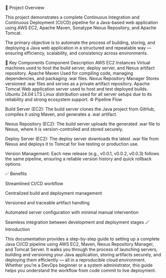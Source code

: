 🧩 Project Overview

This project demonstrates a complete Continuous Integration and Continuous Deployment (CI/CD) pipeline for a Java-based web application using AWS EC2, Apache Maven, Sonatype Nexus Repository, and Apache Tomcat.

The primary objective is to automate the process of building, storing, and deploying a Java web application in a structured and repeatable way — ensuring efficiency, scalability, and consistency across environments.

🧱 Key Components
Component	Description
AWS EC2 Instances	Virtual machines used to host the build server, deploy server, and Nexus artifact repository.
Apache Maven	Used for compiling code, managing dependencies, and packaging .war files.
Nexus Repository Manager	Stores versioned .war files and serves as a private artifact repository.
Apache Tomcat	Web application server used to host and test deployed builds.
Ubuntu 24.04 LTS	Linux distribution used for all server setups due to its reliability and strong ecosystem support.
⚙️ Pipeline Flow

Build Server (EC2):
The build server clones the Java project from GitHub, compiles it using Maven, and generates a .war artifact.

Nexus Repository (EC2):
The build server uploads the generated .war file to Nexus, where it is version-controlled and stored securely.

Deploy Server (EC2):
The deploy server downloads the latest .war file from Nexus and deploys it to Tomcat for live testing or production use.

Version Management:
Each new release (e.g., v0.0.1, v0.0.2, v0.0.3) follows the same pipeline, ensuring a reliable version history and quick rollback options.

✅ Benefits

Streamlined CI/CD workflow

Centralized build and deployment management

Versioned and traceable artifact handling

Automated server configuration with minimal manual intervention

Seamless integration between development and deployment stages
🪄 Introduction

This documentation provides a step-by-step guide to setting up a complete Java CI/CD pipeline using AWS EC2, Maven, Nexus Repository Manager, and Tomcat Server.
It walks you through the process of launching servers, building and versioning your Java application, storing artifacts securely, and deploying them efficiently — all in a reproducible cloud environment.
Whether you’re a DevOps beginner or a system administrator, this guide helps you understand the workflow from code commit to live deployment.

